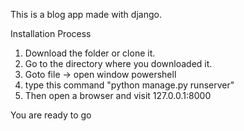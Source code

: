 This is a blog app made with django.

Installation Process
1. Download the folder or clone it.
2. Go to the directory where you downloaded it.
3. Goto file -> open window powershell
4. type this command "python manage.py runserver"
5. Then open a browser and visit 127.0.0.1:8000

You are ready to go
